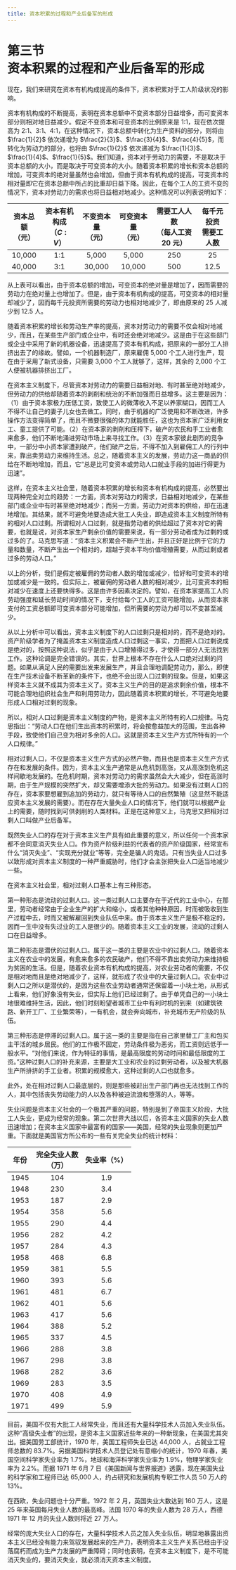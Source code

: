 ```yaml
---
title: 资本积累的过程和产业后备军的形成
---
```


# 第三节<br>**资本积累的过程和产业后备军的形成**

现在，我们来研究在资本有机构成提高的条件下，资本积累对于工人阶级状况的影响。

资本有机构成的不断提高，表明在资本总额中不变资本部分日益增多，而可变资本部分则相对地日益减少。假定不变资本和可变资本的比例原来是 1:1，现在依次提高为 2:1、3:1、4:1，在这种情况下，资本总额中转化为生产资料的部分，则将由 $\frac{1}{2}$ 依次递增为 $\frac{2}{3}$、$\frac{3}{4}$、$\frac{4}{5}$，而转化为劳动力的部分，也将由 $\frac{1}{2}$ 依次递减为 $\frac{1}{3}$、$\frac{1}{4}$、$\frac{1}{5}$。我们知道，资本对于劳动力的需要，不是取决于资本总额的大小，而是取决于可变资本的大小。随着资本积累的增长和资本总额的增加，可变资本的绝对量虽然也会增加，但由于资本有机构成的提高，可变资本的相对量即它在资本总额中所占的比重却日益下降。因此，在每个工人的工资不变的情况下，资本对劳动力的需求也将日益相对地减少。这种情况可以列表说明如下：

<center>

| 资本总额<br>（元） | 资本有机构成<br>（$C:V$） | 不变资本量<br>（元） | 可变资本量<br>（元） | 需要工人人数<br>（每人工资 20 元） | 每千元投资<br>需要工人数 |
| :----: | :----: | :----: | :----: | :----: | :----: |
| 10,000 | 1:1 | 5,000 | 5,000 | 250 | 25 |
| 40,000 | 3:1 | 30,000 | 10,000 | 500 | 12.5 |

</center>

从上表可以看出，由于资本总额的增加，可变资本的绝对量是增加了，因而需要的劳动力在绝对量上也增加了。但是，由于资本有机构成的提高，可变资本的相对量却减少了，因而每千元投资所需要的劳动力也相对地减少了，即由原来的 25 人减少到 12.5 人。

随着资本积累的增长和劳动生产率的提高，资本对劳动力的需要不仅会相对地减少，而且，在某些生产部门或企业中，有时还会绝对地减少。这是由于在这些部门或企业中采用了新的机器设备，迅速提高了资本有机构成，把原来的一部分工人排挤出去了的缘故。譬如，一个机器制造厂，原来雇佣 5,000 个工人进行生产，现在由于采用了新式设备，只需要 3,000 个工人就够了，这样，其余的 2,000 个工人便被机器排挤出工厂。

在资本主义制度下，尽管资本对劳动力的需要日益相对地、有时甚至绝对地减少，但劳动力的供给却随着资本的剥削和统治的不断加强而日益增多。这主要是因为：（1）由于资本家极力压低工资，致使工人的微薄收入不足以养家糊口，因而工人不得不让自己的妻子儿女也去做工。同时，由于机器的广泛使用和不断改进，许多操作方法变得简单了，而且不微要很强的体力就能胜任，这也为资本家广泛利用女工、童工提供了可能。（2）在资本家的剥削和压榨下，破产的农民和手工业者愈来愈多，他们不断地涌进劳动市场上来寻找工作。（3）在资本家彼此剧烈的竞争中，一部分中小资本家遭到破产，他们破产之后，不得不加入到雇佣工人的行列中来，靠出卖劳动力来维持生活。总之，随着资本主义的发展，劳动力这一商品的供给在不断地增加，而且，它“总是比可变资本或劳动人口就业手段的加进行得更为迅速”。

这样，在资本主义社会里，随着资本积累的增长和资本有机构成的提高，必然要出现两种完全对立的趋势：一方面，资本对劳动力的需求，日益相对地减少，在某些部门或企业中有时甚至绝对地减少；而另一方面，劳动力对资本的供给，却在迅速地增加。其结果，就不可避免地要造成大批工人失业，即造成资本主义制度所特有的相对人口过剩。所谓相对人口过剩，就是指劳动者的供给超过了资本对它的需要，也就是说，对资本家生产剩余价值的需要来说，有一部分劳动者成为过剩的或过多的了。马克思写道：“资本主义积累会不断产生出，并且正好是比例于它的力量和数量，不断产生出一个相对的，超越于资本平均价值增殖需要，从而过剩或者过多的劳动人口。”

以上的分析，我们是假定被雇佣的劳动者人数的增加或减少，恰好和可变资本的增加或减少是一致的。但实际上，被雇佣的劳动者人数的相对减少，比可变资本的相对减少在速度上还要快得多。这是由许多因素决定的。譬如，在资本家提高工人的劳动强度和延长劳动时间的情况下，支付给每个工人的工资可能增加，从而资本家支付的工资总额即可变资本部分可能增加，但所需要的劳动力却可以不变甚至减少。

从以上分析中可以看出，资本主义制度下的人口过剩只是相对的，而不是绝对的。资产阶级学者为了掩盖资本主义制度造成人口过剩这一事实，力图把人口过剩说成是绝对的，按照这种说法，似乎是由于人口增殖得过多，才使得一部分人无法找到工作。这种论调是完全错误的。其实，世界上根本不存在什么人口绝对过剩的问题。如果从满足人民的需要出发来发展生产，并且合理地调配劳动力，那么，即使在生产技术设备不断革新的条件下，也绝不会出现人口过剩的现象。但是，如果这样资本主义就不成其为资本主义了。资本主义生产的目的是追求剩余价值，根本不可能合理地组织社会生产和利用劳动力，因此随着资本积累的增长，不可避免地要形成人口相对过剩的现象。

所以，相对人口过剩是资本主义制度的产物，是资本主义所特有的人口规律。马克思指出：“劳动人口在他们生出资本的积累时，将会按愈益加大的范围，生出各种手段，致使他们自己变为相对多余的人口。这就是资本主义生产方式所特有的一个人口规律。”

相对过剩人口，不仅是资本主义生产方式的必然产物，而且也是资本主义生产方式存在和发展的条件。因为，资本主义生产通常是从危机到高涨，又从高涨到危机这样间歇地发展的。在危机时期，资本对劳动力的需求虽然会大大减少，但在高涨时期，由于生产规模的突然扩大，却又需要增添大批的劳动力。如果没有过剩人口的存在，资本家要想雇到追加的劳动力，就只有等待人口的自然繁殖（这显然不能适应资本主义发展的需要）。而在存在大量失业人口的情况下，他们就可以根据产业上的需要，随时找到可供剥削的人类材料。正是在这种意义上，马克思又把相对过剩人口叫做产业后备军。

既然失业人口的存在对于资本主义生产具有如此重要的意义，所以任何一个资本家都不会同意消灭失业人口。作为资产阶级利益的代表者的资产阶级国家，经常宣布什么“消灭失业”、“实现充分就业”等等，完全是骗人的鬼话。只有当失业人口过多以致形成对资本主义制度的一种严重威胁时，他们才会主张把失业人口适当地减少一些。

在资本主义社会里，相对过剩人口基本上有三种形态。

第一种形态是流动的过剩人口。这一类过剩人口主要存在于近代的工业中心，在那里，劳动者经常由于企业生产的扩大和缩小，或者其他种种原因，时而被吸收到生产过程中去，时而又被解雇回到失业队伍中来。由于资本主义生产是极不稳定的，因而一生中没有失过业的工人是很少的。随着资本主义工业的发展，流动的过剩人口在日益增多。

第二种形态是潜伏的过剩人口。属于这一类的主要是农业中的过剩人口。随着资本主义在农业中的发展，有愈来愈多的农民破产，他们不得不靠出卖劳动力来维持极为贫困的生活。但是，随着农业资本有机构成的提高，对农业劳动者的需要，不仅是相对地而且是绝对地减少了，这样，就形成了农业中的大量过剩人口。农业中过剩人口之所以是潜伏的，是因为这些农业劳动者通常还保留着一小块土地，从形式上看来，他们好象没有失业，但实际上他们已经过剩了。由于单凭自己的一小块土地很难维持生活，因此，他们时刻盼望者城市工业中有利时机的到来（如建筑铁路、新开工厂、工业繁荣等），一有机会，就会奔向城市，补充城市无产阶级的队伍。

第三种形态是停滞的过剩人口。属于这一类的主要是指在自己家里替工厂主和包买主干活的城乡居民。他们的工作极不固定，劳动条件极为恶劣，而工资则远低于一般水平。“对他们来说，作为特征的事情，是最高限度的劳动时间和最低限度的工资。”这种过剩人口的补充来源，主要是大工业和农业的过剩劳动者，以及被大机器生产所排挤的手工业者。积累的规模愈大，这种过剩的人口也就愈多。

此外，处在相对过剩人口最底层的，则是那些被赶出生产部门再也无法找到工作的人，其中包括丧失劳动能力的人以及各种被迫流浪和堕落的人，等等。

失业问题是资本主义社会的一个极其严重的问题，特别是到了帝国主义阶段，大批工人失业，更成为经常的现象。第二次世界大战以后，各资本主义国家的失业人数迅速增加；在资本主义国家中最富有的国家——美国，经常的失业现象则更加严重。下面就是美国官方所公布的一些有关完全失业的统计材料：

<center>

| 年份 | 完全失业人数<br>（万） | 失业率（%） |
| :----: | :----: | :----: |
| 1945 | 104 | 1.9 |
| 1948 | 230 | 3.4 |
| 1953 | 187 | 2.9 |
| 1954 | 358 | 5.6 |
| 1955 | 290 | 4.4 |
| 1956 | 282 | 4.2 |
| 1957 | 284 | 4.3 |
| 1958 | 468 | 6.8 |
| 1959 | 381 | 5.5 |
| 1960 | 393 | 5.6 |
| 1961 | 481 | 6.7 |
| 1962 | 401 | 5.6 |
| 1963 | 417 | 5.6 |
| 1964 | 388 | 5.2 |
| 1965 | 337 | 4.5 |
| 1966 | 288 | 3.8 |
| 1967 | 298 | 3.8 |
| 1968 | 282 | 3.6 |
| 1969 | 283 | 3.5 |
| 1970 | 408 | 4.9 |
| 1971 | 499 | 5.9 |

</center>

目前，美国不仅有大批工人经常失业，而且还有大量科学技术人员加入失业队伍。这种“高级失业者”的出现，是资本主义国家近些年来的一种新现象，在美国尤其突出。据美国劳工部统计，1970 年，美国工程师失业已达 44,000 人，占就业工程师总数的 83.7%。另据美国科学技术人员登记处有意缩小的统计，1970 年春，美国空间科学家失业率为 1.7%，地球和海洋科学家失业率为 1.9%，物理学家失业率为 2.2%。而据 1971 年 6月 7 日《美国新闻与世界报道》透露，现在美国失业的科学家和工程师已达 65,000 人，约占研究和发展机构专职工作人员 50 万人的 13%。

在西欧，失业问题也十分严重。1972 年 2 月，英国失业大数达到 160 万人，这是 25 年来英国每月失业人数的最高峰。法国 1970 年的失业人数为 28 万人，西德 1971 年 12 月的失业人数则将近 27 万人。

经常的庞大失业人口的存在，大量科学技术人员之加入失业队伍，明显地暴露出资本主义已经没有能力来驾驭发展起来的生产力，表明资本主义生产关系已经由于没落腐朽而成为生产力发展的严重障碍；同时也表明，在资本主义制度下，是不可能消灭失业的，要消灭失业，就必须消灭资本主义制度。